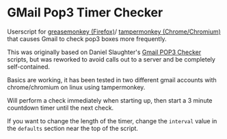 # GMail Pop3 Timer Checker
Userscript for [greasemonkey (Firefox)](https://www.greasespot.net/)/
[tampermonkey (Chrome/Chromium)](https://www.tampermonkey.net/) that causes Gmail to check pop3 boxes more frequently.

This was originally based on Daniel Slaughter's [Gmail POP3 Checker](https://www.danielslaughter.com/project/gmailpop3/)
scripts, but was reworked to avoid calls out to a server and be completely self-contained.

Basics are working, it has been tested in two different gmail accounts with chrome/chromium on linux using tampermonkey.

Will perform a check immediately when starting up, then start a 3 minute countdown timer until the next check.

If you want to change the length of the timer, change the `interval` value in the `defaults` section near the top of the
script.